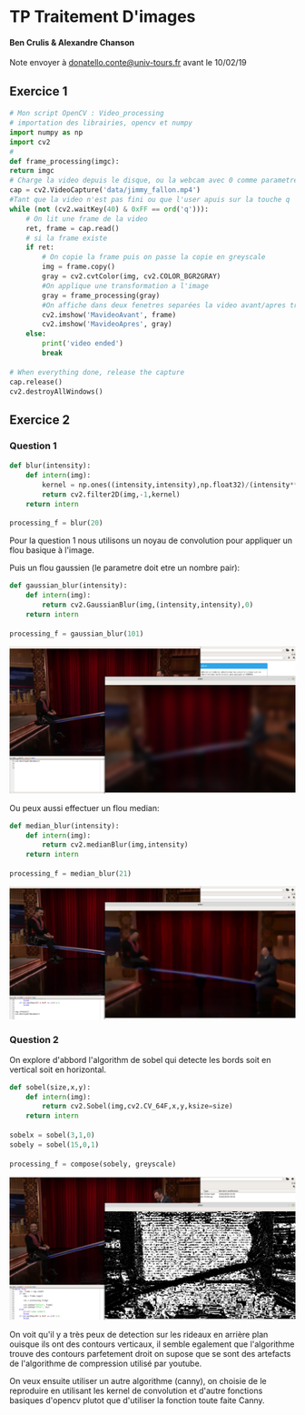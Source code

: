 # TP Traitement D'images

#### Ben Crulis & Alexandre Chanson

Note envoyer à donatello.conte@univ-tours.fr avant le 10/02/19

## Exercice 1

```python
# Mon script OpenCV : Video_processing
# importation des librairies, opencv et numpy
import numpy as np
import cv2
#
def frame_processing(imgc):
return imgc
# Charge la video depuis le disque, ou la webcam avec 0 comme parametre
cap = cv2.VideoCapture('data/jimmy_fallon.mp4')
#Tant que la video n'est pas fini ou que l'user apuis sur la touche q
while (not (cv2.waitKey(40) & 0xFF == ord('q'))):
    # On lit une frame de la video
    ret, frame = cap.read()
    # si la frame existe
    if ret:
        # On copie la frame puis on passe la copie en greyscale
        img = frame.copy()
        gray = cv2.cvtColor(img, cv2.COLOR_BGR2GRAY)
        #On applique une transformation a l'image
        gray = frame_processing(gray)
        #On affiche dans deux fenetres separées la video avant/apres transformation
        cv2.imshow('MavideoAvant', frame)
        cv2.imshow('MavideoApres', gray)
    else:
        print('video ended')
        break

# When everything done, release the capture
cap.release()
cv2.destroyAllWindows()
```

## Exercice 2

### Question 1

```python
def blur(intensity):
    def intern(img):
        kernel = np.ones((intensity,intensity),np.float32)/(intensity**2)
        return cv2.filter2D(img,-1,kernel)
    return intern

processing_f = blur(20)
```

Pour la question 1 nous utilisons un noyau de convolution pour appliquer un flou basique à l'image.

Puis un flou gaussien (le parametre doit etre un nombre pair):

```python
def gaussian_blur(intensity):
    def intern(img):
        return cv2.GaussianBlur(img,(intensity,intensity),0)
    return intern

processing_f = gaussian_blur(101)
```

![flou_gaussien_de_jimmy](img/flou_gaussien_de_jimmy.png)

Ou peux aussi effectuer un flou median:

```python
def median_blur(intensity):
    def intern(img):
        return cv2.medianBlur(img,intensity)
    return intern

processing_f = median_blur(21)
```

![jimmy_chauve](img/jimmy_chauve.png)

### Question 2

On explore d'abbord l'algorithm de sobel qui detecte les bords soit en vertical soit en horizontal.

```python
def sobel(size,x,y):
    def intern(img):
        return cv2.Sobel(img,cv2.CV_64F,x,y,ksize=size)
    return intern

sobelx = sobel(3,1,0)
sobely = sobel(15,0,1)

processing_f = compose(sobely, greyscale)
```

![jimmy_sobely](img/jimmy_sobely.png)

On voit qu'il y a très peux de detection sur les rideaux en arrière plan ouisque ils ont des contours verticaux, il semble egalement que l'algorithme trouve des contours parfetement droit on supose que se sont des artefacts de l'algorithme de compression utilisé par youtube.

On veux ensuite utiliser un autre algorithme (canny), on choisie de le reproduire en utilisant les kernel de convolution et d'autre fonctions basiques d'opencv plutot que d'utiliser la fonction toute faite Canny.




